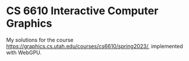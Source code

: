 # CS 6610 Interactive Computer Graphics

My solutions for the course https://graphics.cs.utah.edu/courses/cs6610/spring2023/, implemented with WebGPU.
